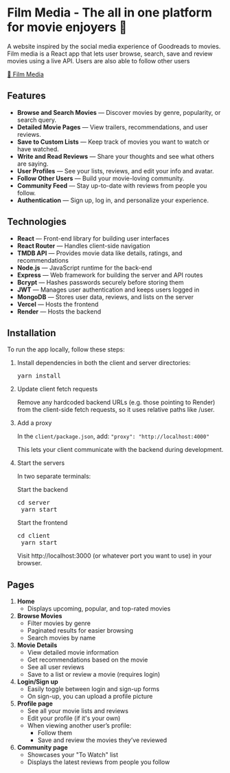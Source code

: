 # Film Media - The all in one platform for movie enjoyers 🎥

A website inspired by the social media experience of Goodreads to movies. Film media is a React app that lets user browse, search, save and review movies using a live API. Users are also able to follow other users

[🔗 Film Media](https://film-media.vercel.app/)

## Features

- **Browse and Search Movies** — Discover movies by genre, popularity, or search query.
- **Detailed Movie Pages** — View trailers, recommendations, and user reviews.
- **Save to Custom Lists** — Keep track of movies you want to watch or have watched.
- **Write and Read Reviews** — Share your thoughts and see what others are saying.
- **User Profiles** — See your lists, reviews, and edit your info and avatar.
- **Follow Other Users** — Build your movie-loving community.
- **Community Feed** — Stay up-to-date with reviews from people you follow.
- **Authentication** — Sign up, log in, and personalize your experience.

## Technologies

- **React** — Front-end library for building user interfaces
- **React Router** — Handles client-side navigation
- **TMDB API** — Provides movie data like details, ratings, and recommendations
- **Node.js** — JavaScript runtime for the back-end
- **Express** — Web framework for building the server and API routes
- **Bcrypt** — Hashes passwords securely before storing them
- **JWT** — Manages user authentication and keeps users logged in
- **MongoDB** — Stores user data, reviews, and lists on the server
- **Vercel** — Hosts the frontend
- **Render** — Hosts the backend

## Installation

To run the app locally, follow these steps:

1. Install dependencies in both the client and server directories:
    <pre>yarn install</pre>
2. Update client fetch requests

    Remove any hardcoded backend URLs (e.g. those pointing to Render) from the client-side fetch requests, so it uses relative paths like /user.
3. Add a proxy

    In the ``client/package.json``, add: ``"proxy": "http://localhost:4000"``

    This lets your client communicate with the backend during development.

4. Start the servers

    In two separate terminals:

    Start the backend
    <pre>cd server
    yarn start</pre>

    Start the frontend
    <pre>cd client 
    yarn start</pre>

    Visit http://localhost:3000 (or whatever port you want to use) in your browser.

## Pages

1. **Home**
    - Displays upcoming, popular, and top-rated movies 
2. **Browse Movies**
    - Filter movies by genre
    - Paginated results for easier browsing
    - Search movies by name
3. **Movie Details**
    - View detailed movie information
    - Get recommendations based on the movie
    - See all user reviews
    - Save to a list or review a movie (requires login)
4. **Login/Sign up**
    - Easily toggle between login and sign-up forms
    - On sign-up, you can upload a profile picture
5. **Profile page**
    - See all your movie lists and reviews
    - Edit your profile (if it's your own)
    - When viewing another user’s profile:
        - Follow them
        - Save and review the movies they’ve reviewed
6. **Community page**
    - Showcases your "To Watch" list
    - Displays the latest reviews from people you follow